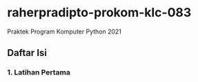 # raherpradipto-prokom-klc-083

Praktek Program Komputer Python 2021

## Daftar Isi

### 1. Latihan Pertama
